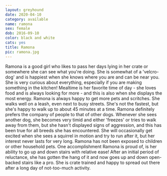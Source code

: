 ```yaml
---
layout: greyhound
date: 2020-04-10
category: available
name: ramona
sex: female
dob: 2016-09-10
color: black and white
cats: yes
title: Ramona
pic: ramona.jpg
---
```

Ramona is a good girl who likes to pass her days lying in her crate or somewhere she can see what you're doing. She is somewhat of a 'velcro-dog' and is happiest when she knows where you are and can be near you. She is very curious about everything, especially if you are making something in the kitchen! Mealtime is her favorite time of day - she loves food and is always looking for more - and this is also when she displays the most energy. Ramona is always happy to get more pets and scritches. She walks well on a leash, even next to busy streets. She's not the fastest, but she's happy to walk up to about 45 minutes at a time. Ramona definitely prefers the company of people to that of other dogs. Whenever she sees another dog, she becomes very timid and either 'freezes' or tries to walk away from them, but she hasn't displayed signs of aggression, and this has been true for all breeds she has encountered. She will occasionally get excited when she sees a squirrel in motion and try to run after it, but her interest never lasts for very long. Ramona has not been exposed to children or other household pets. One accomplishment Ramona is proud of, is her ability to go up and down stairs with relative ease! After an initial period of reluctance, she has gotten the hang of it and now goes up and down open-backed stairs like a pro. She is crate trained and happy to spread out there after a long day of not-too-much activity. 

